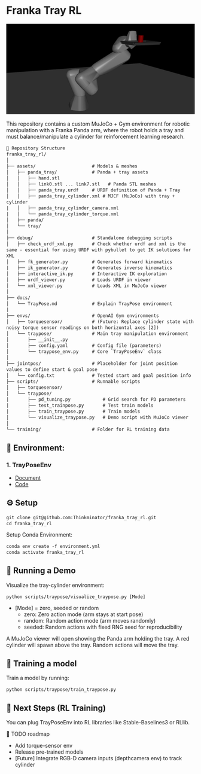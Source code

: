# Franka Tray RL

![alt text](image.png)

This repository contains a custom MuJoCo + Gym environment for robotic manipulation with a Franka Panda arm, where the robot holds a tray and must balance/manipulate a cylinder for reinforcement learning research.

    📂 Repository Structure
    franka_tray_rl/
    │
    ├── assets/                     # Models & meshes
    │   ├── panda_tray/             # Panda + tray assets
    │   │   ├── hand.stl
    │   │   ├── link0.stl ... link7.stl   # Panda STL meshes
    │   │   ├── panda_tray.urdf     # URDF definition of Panda + Tray
    │   │   ├── panda_tray_cylinder.xml # MJCF (MuJoCo) with tray + cylinder
    |   │   ├── panda_tray_cylinder_camera.xml
    |   │   └── panda_tray_cylinder_torque.xml
    │   ├── panda/
    │   └── tray/ 
    │
    ├── debug/                      # Standalone debugging scripts
    │   ├── check_urdf_xml.py       # Check whether urdf and xml is the same - essential for using URDF with pybullet to get IK solutions for XML
    │   ├── fk_generator.py         # Generates forward kinematics
    |   ├── ik_generator.py         # Generates inverse kinematics
    │   ├── interactive_ik.py       # Interactive IK exploration
    │   ├── urdf_viewer.py          # Loads URDF in viewer
    │   └── xml_viewer.py           # Loads XML in MuJoCo viewer
    │
    ├── docs/  
    │   └── TrayPose.md             # Explain TrayPose environment
    |
    ├── envs/                       # OpenAI Gym environments
    │   ├── torquesensor/           # (Future: Replace cylinder state with noisy torque sensor readings on both horizontal axes [2])
    │   └── traypose/               # Main tray manipulation environment
    │       ├── __init__.py
    │       ├── config.yaml         # Config file (parameters)
    │       └── traypose_env.py     # Core `TrayPoseEnv` class
    │
    ├── jointpos/                   # Placeholder for joint position values to define start & goal pose
    │   └── config.txt              # Tested start and goal position info
    ├── scripts/                    # Runnable scripts
    │   ├── torquesensor/
    │   └── traypose/
    |       ├── pd_tuning.py            # Grid search for PD parameters
    |       ├── test_trainpose.py       # Test train models
    |       ├── train_traypose.py       # Train models
    │       └── visualize_traypose.py   # Demo script with MuJoCo viewer
    │
    └── training/                   # Folder for RL training data

## 🦾 Environment: 
### 1. TrayPoseEnv
- [Document](docs/TrayPose.md)
- [Code](envs/traypose/traypose_env.py)

## ⚙️ Setup

    git clone git@github.com:Thinkminator/franka_tray_rl.git
    cd franka_tray_rl

Setup Conda Environment:

    conda env create -f environment.yml
    conda activate franka_tray_rl

## 🚀 Running a Demo

Visualize the tray-cylinder environment:


    python scripts/traypose/visualize_traypose.py [Mode]


- [Mode] = zero, seeded or random 
    - zero: Zero action mode (arm stays at start pose)
    - random: Random action mode (arm moves randomly)
    - seeded: Random actions with fixed RNG seed for reproducibility

A MuJoCo viewer will open showing the Panda arm holding the tray.
A red cylinder will spawn above the tray.
Random actions will move the tray.

## 🧠 Training a model

Train a model by running:

    python scripts/traypose/train_traypose.py


## 🧠 Next Steps (RL Training)

You can plug TrayPoseEnv into RL libraries like Stable-Baselines3 or RLlib.


📌 TODO roadmap
- Add torque-sensor env
- Release pre-trained models
- [Future] Integrate RGB-D camera inputs (depthcamera env) to track cylinder
